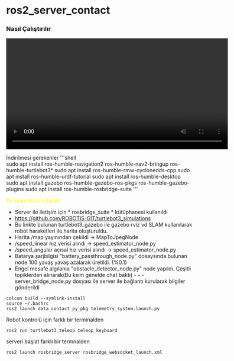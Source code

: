 # ros2_server_contact

### Nasıl Çalıştırılır

<video src="./media/video.mp4" controls width="600"></video>

İndirilmesi gerekenler
'''shell  
sudo apt install ros-humble-navigation2 ros-humble-nav2-bringup ros-humble-turtlebot3*
sudo apt install ros-humble-rmw-cyclonedds-cpp
sudo apt install ros-humble-urdf-tutorial 
sudo apt install ros-humble-desktop
sudo apt install gazebo ros-humble-gazebo-ros-pkgs ros-humble-gazebo-plugins
sudo apt install ros-humble-rosbridge-suite
'''

<p style="color:yellow">Bu kısım doldurulacak</p>

- Server ile iletişim için * rosbridge_suite *  kütüphanesi kullanıldı 
- https://github.com/ROBOTIS-GIT/turtlebot3_simulations
- Bu linkte bulunan turtlebot3_gazebo ile gazebo rviz vd SLAM  kullanılarak robot haraketleri ile harita oluşturuldu.
- Harita /map yayınından çekildi -> MapToJpegNode
- /speed_linear hız verisi alındı -> speed_estimator_node.py
- /speed_angular açısal hız verisi alındı -> speed_estimator_node.py
- Batarya şarjbilgisi "battery_passthrough_node.py" dosaysında bulunan node 100 yavaş yavaş azalarak üretildi. (%0.1)
- Engel mesafe algılama "obstacle_detector_node.py" node yapıldı. Çeşitli topiklerden alınarak(Bu ksım genelde chat baktı) - - - server_bridge_node.py dosyası ile server ile bağlantı kurularak bilgiler gönderildi


```shell
colcon build --symlink-install 
source ~/.bashrc
ros2 launch data_contact_py_pkg telemetry_system.launch.py 
```

Robot kontrolü için farklı bir terminalden 

```shell
ros2 run turtlebot3_teleop teleop_keyboard 
```

serveri başlat farklı bir termnalden

```shell
ros2 launch rosbridge_server rosbridge_websocket_launch.xml
```